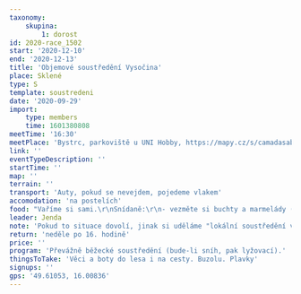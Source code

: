 ```yaml
---
taxonomy:
    skupina:
        1: dorost
id: 2020-race_1502
start: '2020-12-10'
end: '2020-12-13'
title: 'Objemové soustředění Vysočina'
place: Sklené
type: S
template: soustredeni
date: '2020-09-29'
import:
    type: members
    time: 1601380808
meetTime: '16:30'
meetPlace: 'Bystrc, parkoviště u UNI Hobby, https://mapy.cz/s/camadasabe'
link: ''
eventTypeDescription: ''
startTime: ''
map: ''
terrain: ''
transport: 'Auty, pokud se nevejdem, pojedeme vlakem'
accomodation: 'na postelích'
food: "Vaříme si sami.\r\nSnídaně:\r\n- vezměte si buchty a marmelády (pečivo nakoupíme) po příjezdu půjde vše do společných zásob, které následně i společně zkonzumujeme\r\nObědy a večeře doplníme."
leader: Jenda
note: 'Pokud to situace dovolí, jinak si uděláme "lokální soustředění v Brně".'
return: 'neděle po 16. hodině'
price: ''
program: 'Převážně běžecké soustředění (bude-li sníh, pak lyžovací).'
thingsToTake: 'Věci a boty do lesa i na cesty. Buzolu. Plavky'
signups: ''
gps: '49.61053, 16.00836'
---
```


